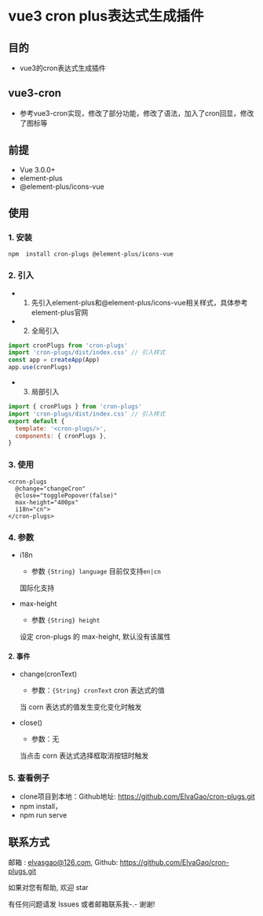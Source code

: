 # vue3 cron plus表达式生成插件

## 目的

- vue3的cron表达式生成插件

## vue3-cron

- 参考vue3-cron实现，修改了部分功能，修改了语法，加入了cron回显，修改了图标等

## 前提

- Vue 3.0.0+
- element-plus
- @element-plus/icons-vue

## 使用

### 1. 安装

```
npm  install cron-plugs @element-plus/icons-vue
```

### 2. 引入

- 1. 先引入element-plus和@element-plus/icons-vue相关样式，具体参考element-plus官网

- 2. 全局引入

```javascript
import cronPlugs from 'cron-plugs'
import 'cron-plugs/dist/index.css' // 引入样式
const app = createApp(App)
app.use(cronPlugs)
```

- 3. 局部引入

```javascript
import { cronPlugs } from 'cron-plugs'
import 'cron-plugs/dist/index.css' // 引入样式
export default {
  template: '<cron-plugs/>',
  components: { cronPlugs },
}
```

### 3. 使用

```vue
<cron-plugs
  @change="changeCron"
  @close="togglePopover(false)"
  max-height="400px"
  i18n="cn">
</cron-plugs>
```

### 4. 参数

- i18n

  - 参数 `{String} language` 目前仅支持`en|cn`

  国际化支持

- max-height

  - 参数 `{String} height`

  设定 cron-plugs 的 max-height, 默认没有该属性

#### 2. 事件

- change(cronText)

  - 参数：`{String} cronText` cron 表达式的值

  当 corn 表达式的值发生变化变化时触发

- close()

  - 参数：无

  当点击 corn 表达式选择框取消按钮时触发

### 5. 查看例子
- clone项目到本地：Github地址: https://github.com/ElvaGao/cron-plugs.git
- npm install，
- npm run serve

## 联系方式

邮箱 : elvasgao@126.com, Github: https://github.com/ElvaGao/cron-plugs.git

如果对您有帮助, 欢迎 star

有任何问题请发 Issues 或者邮箱联系我-.- 谢谢!
